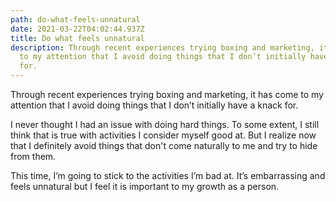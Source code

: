 ```yaml
---
path: do-what-feels-unnatural
date: 2021-03-22T04:02:44.937Z
title: Do what feels unnatural
description: Through recent experiences trying boxing and marketing, it has come
  to my attention that I avoid doing things that I don’t initially have a knack
  for.
---
```

Through recent experiences trying boxing and marketing, it has come to my attention that I avoid doing things that I don’t initially have a knack for.

I never thought I had an issue with doing hard things. To some extent, I still think that is true with activities I consider myself good at. But I realize now that I definitely avoid things that don't come naturally to me and try to hide from them.

This time, I’m going to stick to the activities I’m bad at. It’s embarrassing and feels unnatural but I feel it is important to my growth as a person.